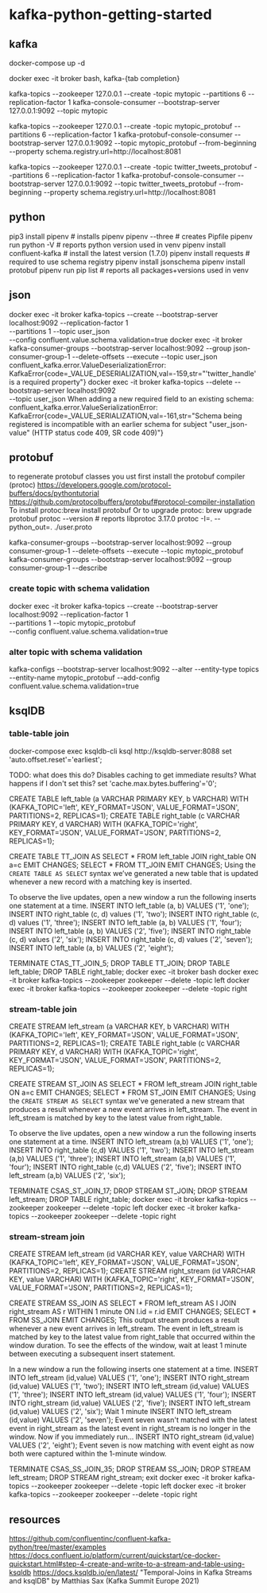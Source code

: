 # kafka-python-getting-started

## kafka
docker-compose up -d

docker exec -it broker bash, kafka-{tab completion}

kafka-topics --zookeeper 127.0.0.1 --create -topic mytopic --partitions 6 --replication-factor 1
kafka-console-consumer --bootstrap-server 127.0.0.1:9092 --topic mytopic

kafka-topics --zookeeper 127.0.0.1 --create -topic mytopic_protobuf --partitions 6 --replication-factor 1
kafka-protobuf-console-consumer --bootstrap-server 127.0.0.1:9092 --topic mytopic_protobuf --from-beginning --property schema.registry.url=http://localhost:8081

kafka-topics --zookeeper 127.0.0.1 --create -topic twitter_tweets_protobuf --partitions 6 --replication-factor 1
kafka-protobuf-console-consumer --bootstrap-server 127.0.0.1:9092 --topic twitter_tweets_protobuf --from-beginning --property schema.registry.url=http://localhost:8081


## python
pip3 install pipenv  # installs pipenv
pipenv --three  # creates Pipfile
pipenv run python -V  # reports python version used in venv
pipenv install confluent-kafka  # install the latest version (1.7.0)
pipenv install requests  # required to use schema registry
pipenv install jsonschema
pipenv install protobuf
pipenv run pip list  # reports all packages+versions used in venv


## json
docker exec -it broker kafka-topics --create --bootstrap-server localhost:9092 --replication-factor 1 \
--partitions 1 --topic user_json \
--config confluent.value.schema.validation=true
docker exec -it broker kafka-consumer-groups --bootstrap-server localhost:9092 --group json-consumer-group-1 --delete-offsets --execute --topic user_json
confluent_kafka.error.ValueDeserializationError: KafkaError{code=_VALUE_DESERIALIZATION,val=-159,str="'twitter_handle' is a required property"}
docker exec -it broker kafka-topics --delete --bootstrap-server localhost:9092 \
--topic user_json
When adding a new required field to an existing schema:
confluent_kafka.error.ValueSerializationError: KafkaError{code=_VALUE_SERIALIZATION,val=-161,str="Schema being registered is incompatible with an earlier schema for subject "user_json-value" (HTTP status code 409, SR code 409)"}



## protobuf
to regenerate protobuf classes you ust first install the protobuf compiler (protoc)
https://developers.google.com/protocol-buffers/docs/pythontutorial
https://github.com/protocolbuffers/protobuf#protocol-compiler-installation
To install protoc:brew install protobuf 
Or to upgrade protoc: brew upgrade protobuf
protoc --version  # reports libprotoc 3.17.0
protoc -I=. --python_out=. ./user.proto

kafka-consumer-groups --bootstrap-server localhost:9092 --group consumer-group-1 --delete-offsets --execute --topic mytopic_protobuf
kafka-consumer-groups --bootstrap-server localhost:9092 --group consumer-group-1 --describe

### create topic with schema validation
docker exec -it broker kafka-topics --create --bootstrap-server localhost:9092 --replication-factor 1 \
--partitions 1 --topic mytopic_protobuf \
--config confluent.value.schema.validation=true

### alter topic with schema validation
kafka-configs --bootstrap-server localhost:9092 --alter --entity-type topics --entity-name mytopic_protobuf --add-config confluent.value.schema.validation=true

## ksqlDB

### table-table join
docker-compose exec ksqldb-cli ksql http://ksqldb-server:8088
set 'auto.offset.reset'='earliest';

TODO: what does this do? Disables caching to get immediate results? What happens if I don't set this?
set 'cache.max.bytes.buffering'='0'; 

CREATE TABLE left_table (a VARCHAR PRIMARY KEY, b VARCHAR) WITH (KAFKA_TOPIC='left', KEY_FORMAT='JSON', VALUE_FORMAT='JSON', PARTITIONS=2, REPLICAS=1);
CREATE TABLE right_table (c VARCHAR PRIMARY KEY, d VARCHAR) WITH (KAFKA_TOPIC='right', KEY_FORMAT='JSON', VALUE_FORMAT='JSON', PARTITIONS=2, REPLICAS=1);

CREATE TABLE TT_JOIN AS SELECT * FROM left_table JOIN right_table ON a=c EMIT CHANGES;
SELECT * FROM TT_JOIN EMIT CHANGES;
Using the `CREATE TABLE AS SELECT` syntax we’ve generated a new table that is updated whenever a new record with a matching key is inserted.

To observe the live updates, open a new window a run the following inserts one statement at a time.
INSERT INTO left_table (a, b) VALUES ('1', 'one');
INSERT INTO right_table (c, d) values ('1', 'two');
INSERT INTO right_table (c, d) values ('1', 'three');
INSERT INTO left_table (a, b) VALUES ('1', 'four');
INSERT INTO left_table (a, b) VALUES ('2', 'five');
INSERT INTO right_table (c, d) values ('2', 'six');
INSERT INTO right_table (c, d) values ('2', 'seven');
INSERT INTO left_table (a, b) VALUES ('2', 'eight');

TERMINATE CTAS_TT_JOIN_5;
DROP TABLE TT_JOIN;
DROP TABLE left_table;
DROP TABLE right_table;
docker exec -it broker bash
docker exec -it broker kafka-topics --zookeeper zookeeper --delete -topic left
docker exec -it broker kafka-topics --zookeeper zookeeper --delete -topic right


### stream-table join
CREATE STREAM left_stream (a VARCHAR KEY, b VARCHAR) WITH (KAFKA_TOPIC='left', KEY_FORMAT='JSON', VALUE_FORMAT='JSON', PARTITIONS=2, REPLICAS=1);
CREATE TABLE right_table (c VARCHAR PRIMARY KEY, d VARCHAR) WITH (KAFKA_TOPIC='right', KEY_FORMAT='JSON', VALUE_FORMAT='JSON', PARTITIONS=2, REPLICAS=1);

CREATE STREAM ST_JOIN AS SELECT * FROM left_stream JOIN right_table ON a=c EMIT CHANGES;
SELECT * FROM ST_JOIN EMIT CHANGES;
Using the `CREATE STREAM AS SELECT` syntax we've generated a new stream that produces a result whenever a new event arrives in left_stream. 
The event in left_stream is matched by key to the latest value from right_table.

To observe the live updates, open a new window a run the following inserts one statement at a time.
INSERT INTO left_stream (a,b) VALUES ('1', 'one');
INSERT INTO right_table (c,d) VALUES ('1', 'two');
INSERT INTO left_stream (a,b) VALUES ('1', 'three');
INSERT INTO left_stream (a,b) VALUES ('1', 'four');
INSERT INTO right_table (c,d) VALUES ('2', 'five');
INSERT INTO left_stream (a,b) VALUES ('2', 'six');

TERMINATE CSAS_ST_JOIN_17;
DROP STREAM ST_JOIN;
DROP STREAM left_stream;
DROP TABLE right_table;
docker exec -it broker kafka-topics --zookeeper zookeeper --delete -topic left
docker exec -it broker kafka-topics --zookeeper zookeeper --delete -topic right


### stream-stream join
CREATE STREAM left_stream (id VARCHAR KEY, value VARCHAR) WITH (KAFKA_TOPIC='left', KEY_FORMAT='JSON', VALUE_FORMAT='JSON', PARTITIONS=2, REPLICAS=1);
CREATE STREAM right_stream (id VARCHAR KEY, value VARCHAR) WITH (KAFKA_TOPIC='right', KEY_FORMAT='JSON', VALUE_FORMAT='JSON', PARTITIONS=2, REPLICAS=1);

CREATE STREAM SS_JOIN AS SELECT * FROM left_stream AS l JOIN right_stream AS r WITHIN 1 minute ON l.id = r.id EMIT CHANGES;
SELECT * FROM SS_JOIN EMIT CHANGES; 
This output stream produces a result whenever a new event arrives in left_stream. 
The event in left_stream is matched by key to the latest value from right_table that occurred within the window duration. 
To see the effects of the window, wait at least 1 minute between executing a subsequent insert statement.

In a new window a run the following inserts one statement at a time.
INSERT INTO left_stream (id,value) VALUES ('1', 'one');
INSERT INTO right_stream (id,value) VALUES ('1', 'two');
INSERT INTO left_stream (id,value) VALUES ('1', 'three');
INSERT INTO left_stream (id,value) VALUES ('1', 'four');
INSERT INTO right_stream (id,value) VALUES ('2', 'five');
INSERT INTO left_stream (id,value) VALUES ('2', 'six');
Wait 1 minute
INSERT INTO left_stream (id,value) VALUES ('2', 'seven');
Event seven wasn't matched with the latest event in right_stream as the latest event in right_stream is no longer in the window. 
Now if you immediately run...
INSERT INTO right_stream (id,value) VALUES ('2', 'eight');
Event seven is now matching with event eight as now both were captured within the 1-minute window.

TERMINATE CSAS_SS_JOIN_35;
DROP STREAM SS_JOIN;
DROP STREAM left_stream;
DROP STREAM right_stream;
exit
docker exec -it broker kafka-topics --zookeeper zookeeper --delete -topic left
docker exec -it broker kafka-topics --zookeeper zookeeper --delete -topic right


## resources
https://github.com/confluentinc/confluent-kafka-python/tree/master/examples
https://docs.confluent.io/platform/current/quickstart/ce-docker-quickstart.html#step-4-create-and-write-to-a-stream-and-table-using-ksqldb
https://docs.ksqldb.io/en/latest/
"Temporal-Joins in Kafka Streams and ksqlDB" by Matthias Sax (Kafka Summit Europe 2021)
